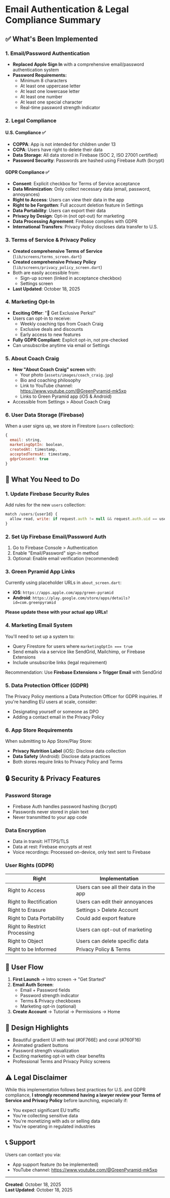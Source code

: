 # Email Authentication & Legal Compliance Summary

## ✅ What's Been Implemented

### 1. Email/Password Authentication
- **Replaced Apple Sign In** with a comprehensive email/password authentication system
- **Password Requirements:**
  - Minimum 8 characters
  - At least one uppercase letter
  - At least one lowercase letter
  - At least one number
  - At least one special character
  - Real-time password strength indicator

### 2. Legal Compliance

#### U.S. Compliance ✅
- **COPPA**: App is not intended for children under 13
- **CCPA**: Users have right to delete their data
- **Data Storage**: All data stored in Firebase (SOC 2, ISO 27001 certified)
- **Password Security**: Passwords are hashed using Firebase Auth (bcrypt)

#### GDPR Compliance ✅
- **Consent**: Explicit checkbox for Terms of Service acceptance
- **Data Minimization**: Only collect necessary data (email, password, annoyances)
- **Right to Access**: Users can view their data in the app
- **Right to be Forgotten**: Full account deletion feature in Settings
- **Data Portability**: Users can export their data
- **Privacy by Design**: Opt-in (not opt-out) for marketing
- **Data Processing Agreement**: Firebase complies with GDPR
- **International Transfers**: Privacy Policy discloses data transfer to U.S.

### 3. Terms of Service & Privacy Policy
- **Created comprehensive Terms of Service** (`lib/screens/terms_screen.dart`)
- **Created comprehensive Privacy Policy** (`lib/screens/privacy_policy_screen.dart`)
- Both are easily accessible from:
  - Sign-up screen (linked in acceptance checkbox)
  - Settings screen
- **Last Updated**: October 18, 2025

### 4. Marketing Opt-In
- **Exciting Offer**: "🎁 Get Exclusive Perks!"
- Users can opt-in to receive:
  - Weekly coaching tips from Coach Craig
  - Exclusive deals and discounts
  - Early access to new features
- **Fully GDPR Compliant**: Explicit opt-in, not pre-checked
- Can unsubscribe anytime via email or Settings

### 5. About Coach Craig
- **New "About Coach Craig" screen** with:
  - Your photo (`assets/images/coach_craig.jpg`)
  - Bio and coaching philosophy
  - Link to YouTube channel: https://www.youtube.com/@GreenPyramid-mk5xp
  - Links to Green Pyramid app (iOS & Android)
- Accessible from Settings > About Coach Craig

### 6. User Data Storage (Firebase)
When a user signs up, we store in Firestore (`users` collection):
```javascript
{
  email: string,
  marketingOptIn: boolean,
  createdAt: timestamp,
  acceptedTermsAt: timestamp,
  gdprConsent: true
}
```

## 📝 What You Need to Do

### 1. Update Firebase Security Rules
Add rules for the new `users` collection:

```javascript
match /users/{userId} {
  allow read, write: if request.auth != null && request.auth.uid == userId;
}
```

### 2. Set Up Firebase Email/Password Auth
1. Go to Firebase Console > Authentication
2. Enable "Email/Password" sign-in method
3. Optional: Enable email verification (recommended)

### 3. Green Pyramid App Links
Currently using placeholder URLs in `about_screen.dart`:
- **iOS**: `https://apps.apple.com/app/green-pyramid`
- **Android**: `https://play.google.com/store/apps/details?id=com.greenpyramid`

**Please update these with your actual app URLs!**

### 4. Marketing Email System
You'll need to set up a system to:
- Query Firestore for users where `marketingOptIn === true`
- Send emails via a service like SendGrid, Mailchimp, or Firebase Extensions
- Include unsubscribe links (legal requirement)

Recommendation: Use **Firebase Extensions > Trigger Email** with SendGrid

### 5. Data Protection Officer (GDPR)
The Privacy Policy mentions a Data Protection Officer for GDPR inquiries. If you're handling EU users at scale, consider:
- Designating yourself or someone as DPO
- Adding a contact email in the Privacy Policy

### 6. App Store Requirements
When submitting to App Store/Play Store:
- **Privacy Nutrition Label** (iOS): Disclose data collection
- **Data Safety** (Android): Disclose data practices
- Both stores require links to Privacy Policy and Terms

## 🔒 Security & Privacy Features

### Password Storage
- Firebase Auth handles password hashing (bcrypt)
- Passwords never stored in plain text
- Never transmitted to your app code

### Data Encryption
- Data in transit: HTTPS/TLS
- Data at rest: Firebase encrypts at rest
- Voice recordings: Processed on-device, only text sent to Firebase

### User Rights (GDPR)
| Right | Implementation |
|-------|----------------|
| Right to Access | Users can see all their data in the app |
| Right to Rectification | Users can edit their annoyances |
| Right to Erasure | Settings > Delete Account |
| Right to Data Portability | Could add export feature |
| Right to Restrict Processing | Users can opt-out of marketing |
| Right to Object | Users can delete specific data |
| Right to be Informed | Privacy Policy & Terms |

## 📱 User Flow

1. **First Launch** → Intro screen → "Get Started"
2. **Email Auth Screen**:
   - Email + Password fields
   - Password strength indicator
   - Terms & Privacy checkboxes
   - Marketing opt-in (optional)
3. **Create Account** → Tutorial → Permissions → Home

## 🎨 Design Highlights

- Beautiful gradient UI with teal (#0F766E) and coral (#760F16)
- Animated gradient buttons
- Password strength visualization
- Exciting marketing opt-in with clear benefits
- Professional Terms and Privacy Policy screens

## ⚠️ Legal Disclaimer

While this implementation follows best practices for U.S. and GDPR compliance, **I strongly recommend having a lawyer review your Terms of Service and Privacy Policy** before launching, especially if:
- You expect significant EU traffic
- You're collecting sensitive data
- You're monetizing with ads or selling data
- You're operating in regulated industries

## 📞 Support

Users can contact you via:
- App support feature (to be implemented)
- YouTube channel: https://www.youtube.com/@GreenPyramid-mk5xp

---

**Created**: October 18, 2025  
**Last Updated**: October 18, 2025



